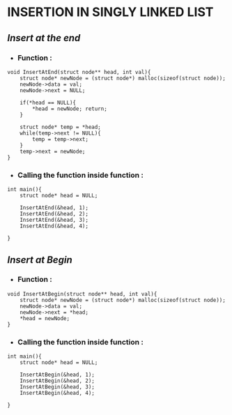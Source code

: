 # INSERTION IN SINGLY LINKED LIST

## _Insert at the end_

- ### Function :

```
void InsertAtEnd(struct node** head, int val){
    struct node* newNode = (struct node*) malloc(sizeof(struct node));
    newNode->data = val;
    newNode->next = NULL;

    if(*head == NULL){
        *head = newNode; return;   
    }

    struct node* temp = *head;
    while(temp->next != NULL){
        temp = temp->next;
    }
    temp->next = newNode;
}
```

- ### Calling the function inside function :

```
int main(){
    struct node* head = NULL;

    InsertAtEnd(&head, 1);
    InsertAtEnd(&head, 2);
    InsertAtEnd(&head, 3);
    InsertAtEnd(&head, 4);
    
}
```


## _Insert at Begin_

- ### Function :

```
void InsertAtBegin(struct node** head, int val){
    struct node* newNode = (struct node*) malloc(sizeof(struct node));
    newNode->data = val;
    newNode->next = *head;
    *head = newNode;
}
```

- ### Calling the function inside function :

```
int main(){
    struct node* head = NULL;

    InsertAtBegin(&head, 1);
    InsertAtBegin(&head, 2);
    InsertAtBegin(&head, 3);
    InsertAtBegin(&head, 4);
    
}
```

